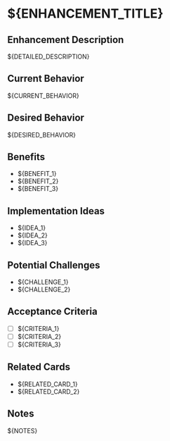 # ${ENHANCEMENT_TITLE}

<!--
id:: ${ID}
card:: ${ENHANCEMENT_TITLE}
description:: ${ENHANCEMENT_DESCRIPTION}
project:: enhancements
priority:: ${PRIORITY}
size:: ${SIZE}
assignee:: ${ASSIGNEE}
created:: ${CREATED_DATE}
status:: ${STATUS}
tags:: #enhancement ${ADDITIONAL_TAGS}
-->

## Enhancement Description
${DETAILED_DESCRIPTION}

## Current Behavior
${CURRENT_BEHAVIOR}

## Desired Behavior
${DESIRED_BEHAVIOR}

## Benefits
- ${BENEFIT_1}
- ${BENEFIT_2}
- ${BENEFIT_3}

## Implementation Ideas
- ${IDEA_1}
- ${IDEA_2}
- ${IDEA_3}

## Potential Challenges
- ${CHALLENGE_1}
- ${CHALLENGE_2}

## Acceptance Criteria
- [ ] ${CRITERIA_1}
- [ ] ${CRITERIA_2}
- [ ] ${CRITERIA_3}

## Related Cards
- ${RELATED_CARD_1}
- ${RELATED_CARD_2}

## Notes
${NOTES} 